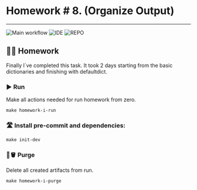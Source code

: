 # Homework # 8. (Organize Output)

---
![Main workflow](https://github.com/hillel-i-python-pro-i-2022-08-26/homework_8__organize_output__v-marakhovskyi/actions/workflows/main-workflow.yml/badge.svg?branch=organize_output)
![IDE](https://img.shields.io/badge/PyCharm-000000.svg?&style=for-the-badge&logo=PyCharm&logoColor=white)
![REPO](https://img.shields.io/badge/GitHub-100000?style=for-the-badge&logo=github&logoColor=white)

## 👨‍💻 Homework

Finally I`ve completed this task. It took 2 days starting from the basic dictionaries and finishing with defaultdict.

### ▶️ Run

Make all actions needed for run homework from zero.

```shell
make homework-i-run
```

### 🛣️ Install pre-commit and dependencies:
```shell
make init-dev
```


### 🧽🪣 Purge

Delete all created artifacts from run.

```shell
make homework-i-purge
```

